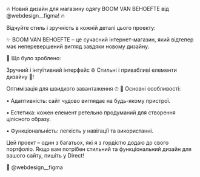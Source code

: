 🔥 Новий дизайн для магазину одягу BOOM VAN BEHOEFTE від @webdesign__figma! 🔥

Відчуйте стиль і зручність в кожній деталі цього проекту:

✨ BOOM VAN BEHOEFTE – це сучасний інтернет-магазин, який відтепер має неперевершений вигляд завдяки новому дизайну.

📌 Що було зроблено:

Зручний і інтуїтивний інтерфейс 🌐
Стильні і привабливі елементи дизайну 🎨!

Оптимізація для швидкого завантаження ⏱
🌟 Основні особливості:

• Адаптивність: сайт чудово виглядає на будь-якому пристрої.

• Естетика: кожен елемент ретельно продуманий для створення цілісного образу.

• Функціональність: легкість у навігації та використанні.

Цей проект – один з багатьох, які я з гордістю додаю до свого портфоліо. Якщо вам потрібен стильний та функціональний дизайн для вашого сайту, пишіть у Direct!

📩 @webdesign__figma

